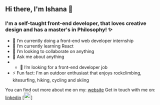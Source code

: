 ## Hi there, I'm Ishana 👋

### I'm a self-taught front-end developer, that loves creative design and has a master's in Philosophy! ✨


- 🔭 I’m currently doing a front-end web developer internship
- 🌱 I’m currently learning React
- 👯 I’m looking to collaborate on anything
- :speech_balloon: Ask me about anything
- - 🤔 I’m looking for a front-end developer job 
- ⚡ Fun fact: I'm an outdoor enthusiast that enjoys rockclimbing, kitesurfing, hiking, cycling and skiing


You can find out more about me on my: [website](https://ishanax.github.io/ishanacv.github.io/) 
Get in touch with me on: [linkedin](https://www.linkedin.com/in/ishana-koopman-a63683b9/)
[<img alt="Ishana | LinkedIn" width="22px" src="https://cdn.jsdelivr.net/npm/simple-icons@v3/icons/linkedin.svg" />]


